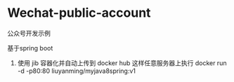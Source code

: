 # Wechat-public-account
公众号开发示例

基于spring boot

1. 使用 jib 容器化并自动上传到 docker hub
这样任意服务器上执行
docker run -d -p80:80 liuyanming/myjava8spring:v1


